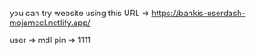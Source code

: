 you can try website using this URL => https://bankis-userdash-mojameel.netlify.app/

user => mdl
pin => 1111
